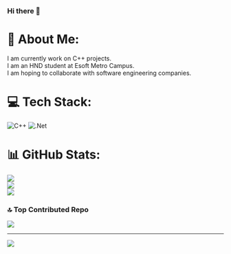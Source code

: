 ### Hi there 👋

# 💫 About Me:
I am currently work on C++ projects.<br>I am an HND student at Esoft Metro Campus.<br>I am hoping to collaborate with software engineering companies.


# 💻 Tech Stack:
![C++](https://img.shields.io/badge/c++-%2300599C.svg?style=flat&logo=c%2B%2B&logoColor=white) ![.Net](https://img.shields.io/badge/.NET-5C2D91?style=flat&logo=.net&logoColor=white)
# 📊 GitHub Stats:
![](https://github-readme-stats.vercel.app/api?username=kdrm2000&theme=vue-dark&hide_border=false&include_all_commits=true&count_private=true)<br/>
![](https://github-readme-streak-stats.herokuapp.com/?user=kdrm2000&theme=vue-dark&hide_border=false)<br/>
![](https://github-readme-stats.vercel.app/api/top-langs/?username=kdrm2000&theme=vue-dark&hide_border=false&include_all_commits=true&count_private=true&layout=compact)

### 🔝 Top Contributed Repo
![](https://github-contributor-stats.vercel.app/api?username=kdrm2000&limit=5&theme=dark&combine_all_yearly_contributions=true)

---
[![](https://visitcount.itsvg.in/api?id=kdrm2000&icon=0&color=0)](https://visitcount.itsvg.in)

<!-- Proudly created with GPRM ( https://gprm.itsvg.in ) -->
